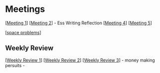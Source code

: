 # Meetings



[[Meeting 1]]
[[Meeting 2]] - Ess Writing Reflection
[[Meeting 4]]
[[Meeting 5]]


[[space problems]]

## Weekly Review
[[Weekly Review 1]]
[[Weekly Review 2]]
[[Weekly Review 3]]
    - money making persuits
    - 

[//begin]: # "Autogenerated link references for markdown compatibility"
[Meeting 1]: meeting-1 "Meeting 1"
[Meeting 2]: meeting-2 "Meeting 2"
[Meeting 4]: meeting-4 "Meeting 4"
[Meeting 5]: meeting-5 "Meeting 5"
[space problems]: space-problems "Space Problems"
[Weekly Review 1]: weekly-review-1 "Weekly Review 1"
[Weekly Review 2]: weekly-review-2 "Weekly Review 2"
[Weekly Review 3]: weekly-review-3 "Weekly Review 3"
[//end]: # "Autogenerated link references"